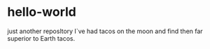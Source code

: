 # hello-world
just another reposltory
I`ve had tacos on the moon and find then far superior to Earth tacos.
